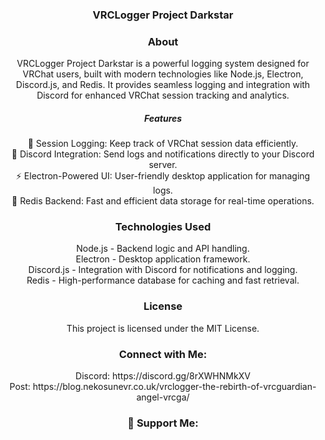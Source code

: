 <h3 align="center">VRCLogger Project Darkstar</h3>

<h3 align="center">About</h3>

<p align="center">VRCLogger Project Darkstar is a powerful logging system designed for VRChat users, built with modern technologies like Node.js, Electron, Discord.js, and Redis. It provides seamless logging and integration with Discord for enhanced VRChat session tracking and analytics.</p>

<h5 align="center">Features</h5>

<p align="center">📝 Session Logging: Keep track of VRChat session data efficiently.<br>🤖 Discord Integration: Send logs and notifications directly to your Discord server.<br>⚡ Electron-Powered UI: User-friendly desktop application for managing logs.<br>🚀 Redis Backend: Fast and efficient data storage for real-time operations.</p>


<h3 align="center">Technologies Used</h3>

<p align="center"> Node.js - Backend logic and API handling.<br>Electron - Desktop application framework.<br>Discord.js - Integration with Discord for notifications and logging.<br>Redis - High-performance database for caching and fast retrieval.</p>

<h3 align="center">License</h3>

<p align="center">This project is licensed under the MIT License.</p>

<h3 align="center">Connect with Me: </h3>

<p align="center">Discord: https://discord.gg/8rXWHNMkXV <br>Post: https://blog.nekosunevr.co.uk/vrclogger-the-rebirth-of-vrcguardian-angel-vrcga/</p>

<h3 align="center">💖 Support Me:</h3> 

